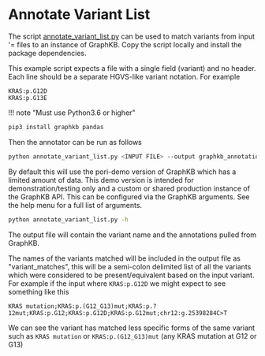 # Annotate Variant List

The script [annotate_variant_list.py](./annotate_variant_list.py) can be used to match variants from input '=
files to an instance of GraphKB. Copy the script locally and install the package dependencies.

This example script expects a file with a single field (variant) and no header. Each line should
be a separate HGVS-like variant notation. For example

```text
KRAS:p.G12D
KRAS:p.G13E
```

!!! note "Must use Python3.6 or higher"

```bash
pip3 install graphkb pandas
```

Then the annotator can be run as follows

```bash
python annotate_variant_list.py <INPUT FILE> --output graphkb_annotations.tsv
```

By default this will use the pori-demo version of GraphKB which has a limited amount of data. This
demo version is intended for demonstration/testing only and a custom or shared production instance
of the GraphKB API. This can be configured via the GraphKB arguments. See the help menu for a full
list of arguments.

```bash
python annotate_variant_list.py -h
```

The output file will contain the variant name and the annotations pulled from GraphKB.

The names of the variants matched will be included in the output file as "variant_matches", this
will be a semi-colon delimited list of all the variants which were considered to be present/equivalent
based on the input variant. For example if the input where `KRAS:p.G12D` we might expect to see
something like this

```text
KRAS mutation;KRAS:p.(G12_G13)mut;KRAS:p.?12mut;KRAS:p.G12;KRAS:p.G12D;KRAS:p.G12mut;chr12:g.25398284C>T
```

We can see the variant has matched less specific forms of the same variant such as `KRAS mutation`
or `KRAS:p.(G12_G13)mut` (any KRAS mutation at G12 or G13)
